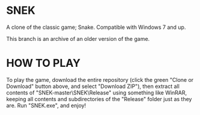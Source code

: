 # SNEK

A clone of the classic game; Snake. Compatible with Windows 7 and up.

This branch is an archive of an older version of the game.

HOW TO PLAY
===========
To play the game, download the entire repository (click the green "Clone or Download" button above, and select "Download ZIP"), then extract all contents of "SNEK-master\SNEK\Release" using something like WinRAR, keeping all contents and subdirectories of the "Release" folder just as they are. Run "SNEK.exe", and enjoy!

